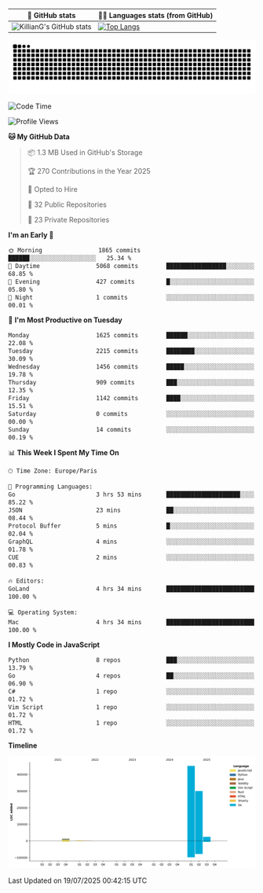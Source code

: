 | 🌚 GitHub stats | 👨‍💻 Languages stats (from GitHub) |
|-----------------|--------------------|
| ![KillianG's GitHub stats](https://github-readme-stats.vercel.app/api?username=KillianG&count_private=true&show_icons=true&theme=dark) | [![Top Langs](https://github-readme-stats.vercel.app/api/top-langs/?username=KillianG&layout=compact&theme=dark&hide=HTML)](https://github.com/anuraghazra/github-readme-stats) |

![github-contributions-snake](https://raw.githubusercontent.com/KillianG/KillianG/refs/heads/output/github-contribution-grid-snake-dark.svg)

<!--START_SECTION:waka-->
![Code Time](http://img.shields.io/badge/Code%20Time-4%20hrs%2011%20mins-blue)

![Profile Views](http://img.shields.io/badge/Profile%20Views-122-blue)

**🐱 My GitHub Data** 

> 📦 1.3 MB Used in GitHub's Storage 
 > 
> 🏆 270 Contributions in the Year 2025
 > 
> 💼 Opted to Hire
 > 
> 📜 32 Public Repositories 
 > 
> 🔑 23 Private Repositories 
 > 
**I'm an Early 🐤** 

```text
🌞 Morning                1865 commits        ██████░░░░░░░░░░░░░░░░░░░   25.34 % 
🌆 Daytime                5068 commits        █████████████████░░░░░░░░   68.85 % 
🌃 Evening                427 commits         █░░░░░░░░░░░░░░░░░░░░░░░░   05.80 % 
🌙 Night                  1 commits           ░░░░░░░░░░░░░░░░░░░░░░░░░   00.01 % 
```
📅 **I'm Most Productive on Tuesday** 

```text
Monday                   1625 commits        ██████░░░░░░░░░░░░░░░░░░░   22.08 % 
Tuesday                  2215 commits        ████████░░░░░░░░░░░░░░░░░   30.09 % 
Wednesday                1456 commits        █████░░░░░░░░░░░░░░░░░░░░   19.78 % 
Thursday                 909 commits         ███░░░░░░░░░░░░░░░░░░░░░░   12.35 % 
Friday                   1142 commits        ████░░░░░░░░░░░░░░░░░░░░░   15.51 % 
Saturday                 0 commits           ░░░░░░░░░░░░░░░░░░░░░░░░░   00.00 % 
Sunday                   14 commits          ░░░░░░░░░░░░░░░░░░░░░░░░░   00.19 % 
```


📊 **This Week I Spent My Time On** 

```text
🕑︎ Time Zone: Europe/Paris

💬 Programming Languages: 
Go                       3 hrs 53 mins       █████████████████████░░░░   85.22 % 
JSON                     23 mins             ██░░░░░░░░░░░░░░░░░░░░░░░   08.44 % 
Protocol Buffer          5 mins              █░░░░░░░░░░░░░░░░░░░░░░░░   02.04 % 
GraphQL                  4 mins              ░░░░░░░░░░░░░░░░░░░░░░░░░   01.78 % 
CUE                      2 mins              ░░░░░░░░░░░░░░░░░░░░░░░░░   00.83 % 

🔥 Editors: 
GoLand                   4 hrs 34 mins       █████████████████████████   100.00 % 

💻 Operating System: 
Mac                      4 hrs 34 mins       █████████████████████████   100.00 % 
```

**I Mostly Code in JavaScript** 

```text
Python                   8 repos             ███░░░░░░░░░░░░░░░░░░░░░░   13.79 % 
Go                       4 repos             ██░░░░░░░░░░░░░░░░░░░░░░░   06.90 % 
C#                       1 repo              ░░░░░░░░░░░░░░░░░░░░░░░░░   01.72 % 
Vim Script               1 repo              ░░░░░░░░░░░░░░░░░░░░░░░░░   01.72 % 
HTML                     1 repo              ░░░░░░░░░░░░░░░░░░░░░░░░░   01.72 % 
```



**Timeline**

![Lines of Code chart](https://raw.githubusercontent.com/KillianG/KillianG/master/assets/bar_graph.png)


 Last Updated on 19/07/2025 00:42:15 UTC
<!--END_SECTION:waka-->
